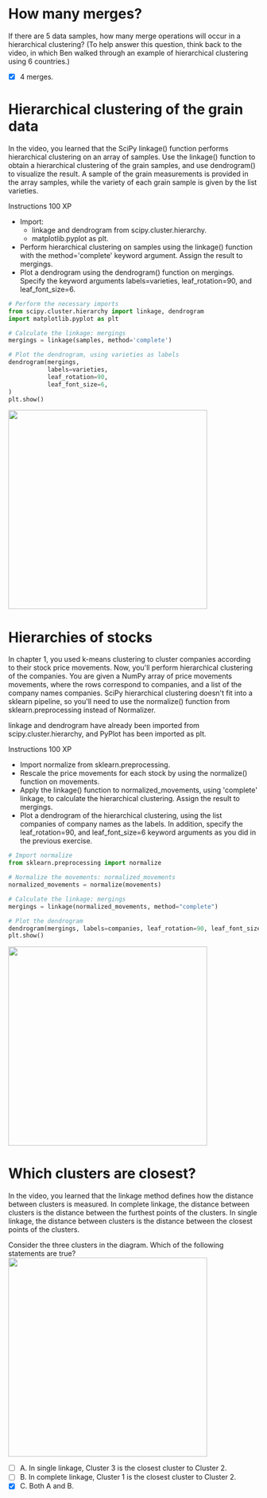 # How many merges?
If there are 5 data samples, how many merge operations will occur in a hierarchical clustering? (To help answer this question, think back to the video, in which Ben walked through an example of hierarchical clustering using 6 countries.)
- [x] 4 merges.
# Hierarchical clustering of the grain data
In the video, you learned that the SciPy linkage() function performs hierarchical clustering on an array of samples. Use the linkage() function to obtain a hierarchical clustering of the grain samples, and use dendrogram() to visualize the result. A sample of the grain measurements is provided in the array samples, while the variety of each grain sample is given by the list varieties.

Instructions
100 XP
- Import:
  - linkage and dendrogram from scipy.cluster.hierarchy.
  - matplotlib.pyplot as plt.
- Perform hierarchical clustering on samples using the linkage() function with the method='complete' keyword argument. Assign the result to mergings.
- Plot a dendrogram using the dendrogram() function on mergings. Specify the keyword arguments labels=varieties, leaf_rotation=90, and leaf_font_size=6.
```py
# Perform the necessary imports
from scipy.cluster.hierarchy import linkage, dendrogram
import matplotlib.pyplot as plt

# Calculate the linkage: mergings
mergings = linkage(samples, method='complete')

# Plot the dendrogram, using varieties as labels
dendrogram(mergings,
           labels=varieties,
           leaf_rotation=90,
           leaf_font_size=6,
)
plt.show()
```
<img src="https://user-images.githubusercontent.com/51888893/212987640-609e60fe-8590-4c37-9dab-c690f6cc50e6.png" width=400px>

# Hierarchies of stocks
In chapter 1, you used k-means clustering to cluster companies according to their stock price movements. Now, you'll perform hierarchical clustering of the companies. You are given a NumPy array of price movements movements, where the rows correspond to companies, and a list of the company names companies. SciPy hierarchical clustering doesn't fit into a sklearn pipeline, so you'll need to use the normalize() function from sklearn.preprocessing instead of Normalizer.

linkage and dendrogram have already been imported from scipy.cluster.hierarchy, and PyPlot has been imported as plt.

Instructions
100 XP
- Import normalize from sklearn.preprocessing.
- Rescale the price movements for each stock by using the normalize() function on movements.
- Apply the linkage() function to normalized_movements, using 'complete' linkage, to calculate the hierarchical clustering. Assign the result to mergings.
- Plot a dendrogram of the hierarchical clustering, using the list companies of company names as the labels. In addition, specify the leaf_rotation=90, and leaf_font_size=6 keyword arguments as you did in the previous exercise.
```py
# Import normalize
from sklearn.preprocessing import normalize

# Normalize the movements: normalized_movements
normalized_movements = normalize(movements)

# Calculate the linkage: mergings
mergings = linkage(normalized_movements, method="complete")

# Plot the dendrogram
dendrogram(mergings, labels=companies, leaf_rotation=90, leaf_font_size=6)
plt.show()
```
<img src="https://user-images.githubusercontent.com/51888893/212991633-6795c278-6d58-491e-acbd-afe6a0bc1372.png" width=400px>

# Which clusters are closest?
In the video, you learned that the linkage method defines how the distance between clusters is measured. In complete linkage, the distance between clusters is the distance between the furthest points of the clusters. In single linkage, the distance between clusters is the distance between the closest points of the clusters.

Consider the three clusters in the diagram. Which of the following statements are true?
<img src="https://user-images.githubusercontent.com/51888893/212993162-8f7cce9d-532b-4a17-b743-6e47a5b94eae.png" width=400px>

- [ ] A. In single linkage, Cluster 3 is the closest cluster to Cluster 2.
- [ ] B. In complete linkage, Cluster 1 is the closest cluster to Cluster 2.
- [x] C. Both A and B.
